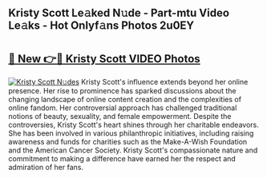 ## Kristy Scott Le𝚊ked N𝚞de - Part-mtu Video Le𝚊ks - Hot Onlyf𝚊ns Photos 2u0EY

# <h2><a href="http://ab54741.deff.icu/?id=Kristy+Scott">🔗 New 👉🔴 Kristy Scott VIDEO Photos</a></h2>

[![Kristy Scott N𝚞des](https://i.imgur.com/rIISA9y.gif)](http://ab54741.deff.icu/?id=Kristy+Scott)
Kristy Scott's influence extends beyond her online presence. Her rise to prominence has sparked discussions about the changing landscape of online content creation and the complexities of online fandom. Her controversial approach has challenged traditional notions of beauty, sexuality, and female empowerment. Despite the controversies, Kristy Scott's heart shines through her charitable endeavors. She has been involved in various philanthropic initiatives, including raising awareness and funds for charities such as the Make-A-Wish Foundation and the American Cancer Society. Kristy Scott's compassionate nature and commitment to making a difference have earned her the respect and admiration of her fans.
